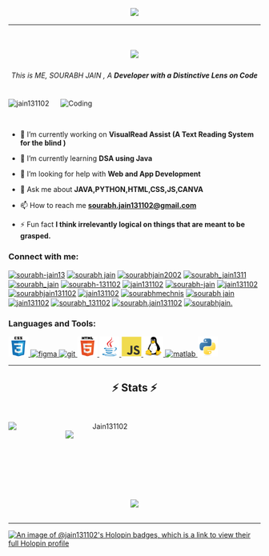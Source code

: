 <p align="center">
  <img src="https://media.tenor.com/mGgWY8RkgYMAAAAC/hello-world.gif](https://media.tenor.com/mGgWY8RkgYMAAAAC/hello-world.gif" height="300"/>
</p>
<hr>
<h1 align="center">
  <a href="https://git.io/typing-svg">
    <img src="https://readme-typing-svg.herokuapp.com/?lines=Hello,👋;I'm+Sourabh+Jain;Nice+to+meet+you!&center=true&size=30">
  </a>
</h1>
<p align="center">
  <em>
    This is ME, SOURABH JAIN , A <b>Developer with a Distinctive Lens on Code</b> 
  </em> 
</p>
<h1 align="center"></h1>
<img align="right" alt="Coding" width="400" src="https://gifdb.com/images/high/animated-man-computer-coding-nae6mec378lsg1i3.webp">

<p align="left"> <img src="https://komarev.com/ghpvc/?username=jain131102&label=Profile%20views&color=0e75b6&style=flat" alt="jain131102" /> </p>

<p align="left"> <a href="https://twitter.com/" target="blank"><img src="https://img.shields.io/twitter/follow/?logo=twitter&style=for-the-badge" alt="" /></a> </p>

- 🔭 I’m currently working on **VisualRead Assist (A Text Reading System for the blind )**

- 🌱 I’m currently learning **DSA using Java**

- 🤝 I’m looking for help with **Web and App Development**

- 💬 Ask me about **JAVA,PYTHON,HTML,CSS,JS,CANVA**

- 📫 How to reach me **sourabh.jain131102@gmail.com**

- ⚡ Fun fact **I think irrelevantly logical on things that are meant to be grasped.**

<h3 align="left">Connect with me:</h3>
<p align="left">
<a href="https://linkedin.com/in/sourabh-jain13" target="blank"><img align="center" src="https://raw.githubusercontent.com/rahuldkjain/github-profile-readme-generator/master/src/images/icons/Social/linked-in-alt.svg" alt="sourabh-jain13" height="30" width="40" /></a>
<a href="https://www.facebook.com/profile.php?id=100006941553507" target="blank"><img align="center" src="https://raw.githubusercontent.com/rahuldkjain/github-profile-readme-generator/master/src/images/icons/Social/facebook.svg" alt="sourabh jain" height="30" width="40" /></a>
<a href="https://instagram.com/sourabhjain2002" target="blank"><img align="center" src="https://raw.githubusercontent.com/rahuldkjain/github-profile-readme-generator/master/src/images/icons/Social/instagram.svg" alt="sourabhjain2002" height="30" width="40" /></a>
<a href="https://www.hackerrank.com/sourabh_jain1311" target="blank"><img align="center" src="https://raw.githubusercontent.com/rahuldkjain/github-profile-readme-generator/master/src/images/icons/Social/hackerrank.svg" alt="sourabh_jain1311" height="30" width="40" /></a>
<a href="https://www.geeksforgeeks.org/user/sourabh_jain/" target="blank"><img align="center" src="https://raw.githubusercontent.com/rahuldkjain/github-profile-readme-generator/master/src/images/icons/Social/geeks-for-geeks.svg" alt="sourabh_jain" height="30" width="40" /></a>
<a href="https://codepen.io/sourabh-131102" target="blank"><img align="center" src="https://raw.githubusercontent.com/rahuldkjain/github-profile-readme-generator/master/src/images/icons/Social/codepen.svg" alt="sourabh-131102" height="30" width="40" /></a>
<a href="https://dev.to/jain131102" target="blank"><img align="center" src="https://raw.githubusercontent.com/rahuldkjain/github-profile-readme-generator/master/src/images/icons/Social/devto.svg" alt="jain131102" height="30" width="40" /></a>
<a href="https://stackoverflow.com/users/23087988/sourabh-jain" target="blank"><img align="center" src="https://raw.githubusercontent.com/rahuldkjain/github-profile-readme-generator/master/src/images/icons/Social/stack-overflow.svg" alt="sourabh-jain" height="30" width="40" /></a>
<a href="https://codesandbox.com/jain131102" target="blank"><img align="center" src="https://raw.githubusercontent.com/rahuldkjain/github-profile-readme-generator/master/src/images/icons/Social/codesandbox.svg" alt="jain131102" height="30" width="40" /></a>
<a href="https://kaggle.com/sourabhjain131102" target="blank"><img align="center" src="https://raw.githubusercontent.com/rahuldkjain/github-profile-readme-generator/master/src/images/icons/Social/kaggle.svg" alt="sourabhjain131102" height="30" width="40" /></a>
<a href="https://dribbble.com/jain131102" target="blank"><img align="center" src="https://raw.githubusercontent.com/rahuldkjain/github-profile-readme-generator/master/src/images/icons/Social/dribbble.svg" alt="jain131102" height="30" width="40" /></a>
<a href="https://www.behance.net/sourabhmechnis" target="blank"><img align="center" src="https://raw.githubusercontent.com/rahuldkjain/github-profile-readme-generator/master/src/images/icons/Social/behance.svg" alt="sourabhmechnis" height="30" width="40" /></a>
<a href="https://www.youtube.com/c/sourabh jain" target="blank"><img align="center" src="https://raw.githubusercontent.com/rahuldkjain/github-profile-readme-generator/master/src/images/icons/Social/youtube.svg" alt="sourabh jain" height="30" width="40" /></a>
<a href="https://www.leetcode.com/jain131102" target="blank"><img align="center" src="https://raw.githubusercontent.com/rahuldkjain/github-profile-readme-generator/master/src/images/icons/Social/leet-code.svg" alt="jain131102" height="30" width="40" /></a>
<a href="https://www.codechef.com/users/sourabh_131102" target="blank"><img align="center" src="https://cdn.jsdelivr.net/npm/simple-icons@3.1.0/icons/codechef.svg" alt="sourabh_131102" height="30" width="40" /></a>
 <a href="https://www.hackerearth.com/sourabh.jain131102" target="blank"><img align="center" src="https://raw.githubusercontent.com/rahuldkjain/github-profile-readme-generator/master/src/images/icons/Social/hackerearth.svg" alt="sourabh.jain131102" height="30" width="40" /></a> 
  <a href="https://discord.gg/sourabhjain." target="blank"><img align="center" src="https://raw.githubusercontent.com/rahuldkjain/github-profile-readme-generator/master/src/images/icons/Social/discord.svg" alt="sourabhjain." height="30" width="40" /></a>
</p>

<h3 align="left">Languages and Tools:</h3>
<p align="left"> <a href="https://www.w3schools.com/css/" target="_blank" rel="noreferrer"> <img src="https://raw.githubusercontent.com/devicons/devicon/master/icons/css3/css3-original-wordmark.svg" alt="css3" width="40" height="40"/> </a> <a href="https://www.figma.com/" target="_blank" rel="noreferrer"> <img src="https://www.vectorlogo.zone/logos/figma/figma-icon.svg" alt="figma" width="40" height="40"/> </a> <a href="https://git-scm.com/" target="_blank" rel="noreferrer"> <img src="https://www.vectorlogo.zone/logos/git-scm/git-scm-icon.svg" alt="git" width="40" height="40"/> </a> <a href="https://www.w3.org/html/" target="_blank" rel="noreferrer"> <img src="https://raw.githubusercontent.com/devicons/devicon/master/icons/html5/html5-original-wordmark.svg" alt="html5" width="40" height="40"/> </a> <a href="https://www.java.com" target="_blank" rel="noreferrer"> <img src="https://raw.githubusercontent.com/devicons/devicon/master/icons/java/java-original.svg" alt="java" width="40" height="40"/> </a> <a href="https://developer.mozilla.org/en-US/docs/Web/JavaScript" target="_blank" rel="noreferrer"> <img src="https://raw.githubusercontent.com/devicons/devicon/master/icons/javascript/javascript-original.svg" alt="javascript" width="40" height="40"/> </a> <a href="https://www.linux.org/" target="_blank" rel="noreferrer"> <img src="https://raw.githubusercontent.com/devicons/devicon/master/icons/linux/linux-original.svg" alt="linux" width="40" height="40"/> </a> <a href="https://www.mathworks.com/" target="_blank" rel="noreferrer"> <img src="https://upload.wikimedia.org/wikipedia/commons/2/21/Matlab_Logo.png" alt="matlab" width="40" height="40"/> </a> <a href="https://www.python.org" target="_blank" rel="noreferrer"> <img src="https://raw.githubusercontent.com/devicons/devicon/master/icons/python/python-original.svg" alt="python" width="40" height="40"/> </a> </p>

<hr> 
 <h2 align="center">⚡ Stats ⚡</h2>
<br>
<p align=center>
  <div align=center>
    <a href="https://github.com/Jain131102/github-readme-streak-stats" title="Go to Source">
      <img align="left" width=390 src="https://github-readme-streak-stats.herokuapp.com/?user=Jain131102&theme=react&border=61dafb&hide_border=true" alt="Jain131102" />
    </a>
    <a href="https://github.com/Jain131102/github-readme-stats" title="Go to Source">
      <img align="right" width=390 src="https://github-readme-stats.vercel.app/api?username=Jain131102&show_icons=true&theme=react&border_color=61dafb&hide_border=true" />
    </a>
  </div>
  <br><br><br><br><br><br><br><br><br>
  <div align=center>
    <a href="https://github.com/Jain131102/github-readme-stats">
      <img width=325 align="center" src="https://github-readme-stats.vercel.app/api/top-langs/?username=Jain131102&hide=c%23,powershell,Mathematica,Ruby,Objective-C,Objective-C%2b%2b,Cuda&title_color=61dafb&text_color=ffffff&icon_color=61dafb&bg_color=20232a&langs_count=8&layout=compact&border_color=61dafb&hide_border=true" />
    </a>
  </div>
  <br>
</p>



<hr>

[![An image of @jain131102's Holopin badges, which is a link to view their full Holopin profile](https://holopin.me/jain131102)](https://holopin.io/@jain131102)


